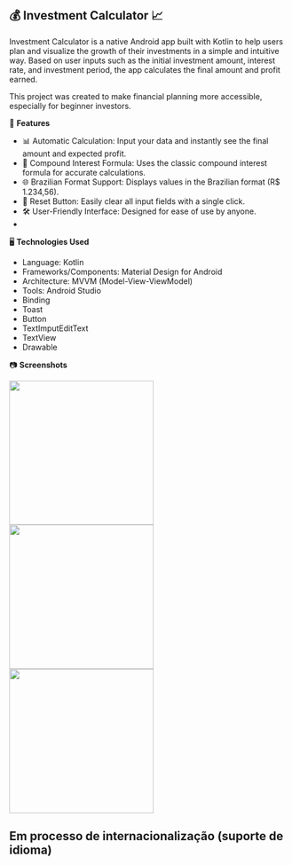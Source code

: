 ## 💰 Investment Calculator 📈

Investment Calculator is a native Android app built with Kotlin to help users plan and visualize the growth of their investments in a simple and intuitive way. Based on user inputs such as the initial investment amount, interest rate, and investment period, the app calculates the final amount and profit earned.

This project was created to make financial planning more accessible, especially for beginner investors.

🚀 **Features**

- 📊 Automatic Calculation: Input your data and instantly see the final amount and expected profit.
- 🧮 Compound Interest Formula: Uses the classic compound interest formula for accurate calculations.
- 🌐 Brazilian Format Support: Displays values in the Brazilian format (R$ 1.234,56).
- 🔄 Reset Button: Easily clear all input fields with a single click.
- 🛠 User-Friendly Interface: Designed for ease of use by anyone.
- 
🖥 **Technologies Used**

- Language: Kotlin
- Frameworks/Components: Material Design for Android
- Architecture: MVVM (Model-View-ViewModel)
- Tools: Android Studio
- Binding
- Toast
- Button
- TextImputEditText
- TextView
- Drawable

📷 **Screenshots**

<img src="https://github.com/user-attachments/assets/83233ecc-c247-486d-b079-05bcc14855d6" width=260>
<img src="https://github.com/user-attachments/assets/3c0c5037-4f0b-4290-994c-574c40dabc04" width=260>
<img src="https://github.com/user-attachments/assets/92aa496d-4faf-4926-a8c5-f29dbef088e8" width=260>


## Em processo de internacionalização (suporte de idioma)



